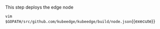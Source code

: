 This step deploys the edge node

`vim $GOPATH/src/github.com/kubeedge/kubeedge/build/node.json`{{execute}}

